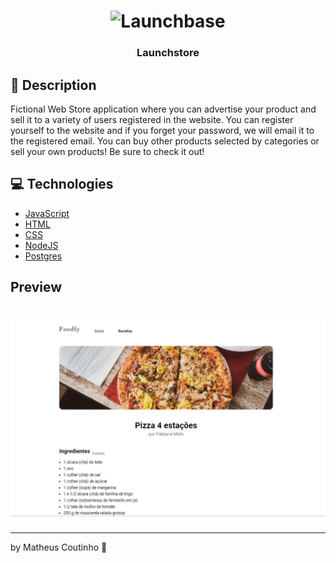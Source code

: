 <h1 align="center">
    <img alt="Launchbase" src="https://rocketseat-cdn.s3-sa-east-1.amazonaws.com/bootcamp-launchbase.png" width="250px" />
</h1>

<h3 align="center">
  Launchstore
</h3>


## :speech_balloon: Description
Fictional Web Store application where you can advertise your product and sell it to a variety of users registered in the website. You can register yourself to the website and if you forget your password, we will email it to the registered email. You can buy other products selected by categories or sell your own products! Be sure to check it out!  

## :computer: Technologies

- [JavaScript](https://www.javascript.com)
- [HTML](https://www.w3.org)
- [CSS](https://www.w3.org/Style/CSS/Overview.en.html)
- [NodeJS](https://nodejs.org)
- [Postgres](https://www.postgresql.org/)


## Preview

<h1 align="center">
    <img alt="" src="./public/layout/preview.PNG" width="940px" />
</h1>


---

by Matheus Coutinho :wave: 
